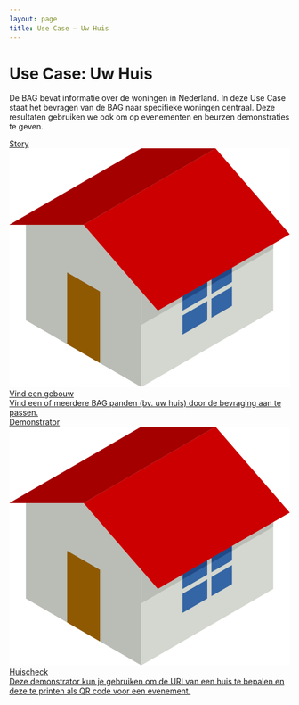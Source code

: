 ```yaml
---
layout: page
title: Use Case ― Uw Huis
---
```

# Use Case: Uw Huis

De BAG bevat informatie over de woningen in Nederland.  In deze Use Case staat het bevragen van de BAG naar specifieke woningen
centraal.  Deze resultaten gebruiken we ook om op evenementen en beurzen demonstraties te geven.

<div class="cards-wrapper">
  <a href="/stories/vind-een-gebouw">
    <div class="card">
      <div class="card-type">Story</div>
      <img class="card-image" src="/assets/images/huis.png" alt="Huis">
      <div class="card-title">Vind een gebouw</div>
      <div class="card-description">Vind een of meerdere BAG panden (bv. uw huis) door de bevraging aan te passen.</div>
    </div>
  </a>
  <a href="/demonstrators/huischeck">
    <div class="card">
      <div class="card-type">Demonstrator</div>
      <img class="card-image" src="/assets/images/huis.png" alt="Huis">
      <div class="card-title">Huischeck</div>
      <div class="card-description">Deze demonstrator kun je gebruiken om de URI van een huis te bepalen en deze te printen als QR code voor een evenement.</div>
    </div>
  </a>
</div>
